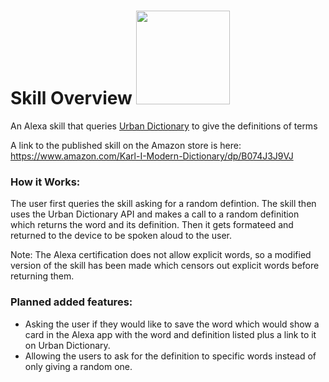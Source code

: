 <h1> Skill Overview 
  <a href="https://www.amazon.com/Karl-I-Modern-Dictionary/dp/B074J3J9VJ">
    <img src="https://i.imgur.com/rnLKFfs.png" width="150"> 
  </a> 
</h1>

An Alexa skill that queries [Urban Dictionary](http://www.urbandictionary.com/) to give the definitions of terms

A link to the published skill on the Amazon store is here: https://www.amazon.com/Karl-I-Modern-Dictionary/dp/B074J3J9VJ


<h3> How it Works: </h3>

The user first queries the skill asking for a random defintion. The skill then uses the Urban Dictionary API and makes a call to a random definition which returns the word and its definition. Then it gets formateed and returned to the device to be spoken aloud to the user.

Note: The Alexa certification does not allow explicit words, so a modified version of the skill has been made which censors out explicit words before returning them. 

<h3> Planned added features: </h3>

* Asking the user if they would like to save the word which would show a card in the Alexa app with the word and definition listed plus a link to it on Urban Dictionary.
* Allowing the users to ask for the definition to specific words instead of only giving a random one.

